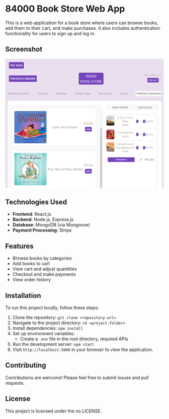 # 84000 Book Store Web App

This is a web application for a book store where users can browse books, add them to their cart, and make purchases. It also includes authentication functionality for users to sign up and log in.

## Screenshot

![Homepage of the BookStore website](./public/bookStoreHome.png)

## Technologies Used

- **Frontend**: React.js
- **Backend**: Node.js, Express.js
- **Database**: MongoDB (via Mongoose)
- **Payment Processing**: Stripe

## Features

- Browse books by categories
- Add books to cart
- View cart and adjust quantities
- Checkout and make payments
- View order history

## Installation

To run this project locally, follow these steps:

1. Clone the repository: `git clone <repository-url>`
2. Navigate to the project directory: `cd <project-folder>`
3. Install dependencies: `npm install`
4. Set up environment variables:
   - Create a `.env` file in the root directory, required APIs
5. Run the development server: `npm start`
6. Visit `http://localhost:3000` in your browser to view the application.

## Contributing

Contributions are welcome! Please feel free to submit issues and pull requests.

## License

This project is licensed under the no LICENSE.
